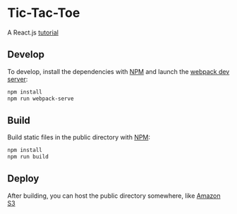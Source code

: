 # Tic-Tac-Toe

A React.js [tutorial](https://facebook.github.io/react/tutorial/tutorial.html)

## Develop

To develop, install the dependencies with [NPM](https://www.npmjs.com/) and launch the [webpack dev server](https://webpack.github.io/docs/webpack-dev-server.html):

```bash
npm install
npm run webpack-serve
```

## Build

Build static files in the public directory with [NPM](https://www.npmjs.com/):

```bash
npm install
npm run build
```

## Deploy

After building, you can host the public directory somewhere, like [Amazon S3](https://aws.amazon.com/s3/)
